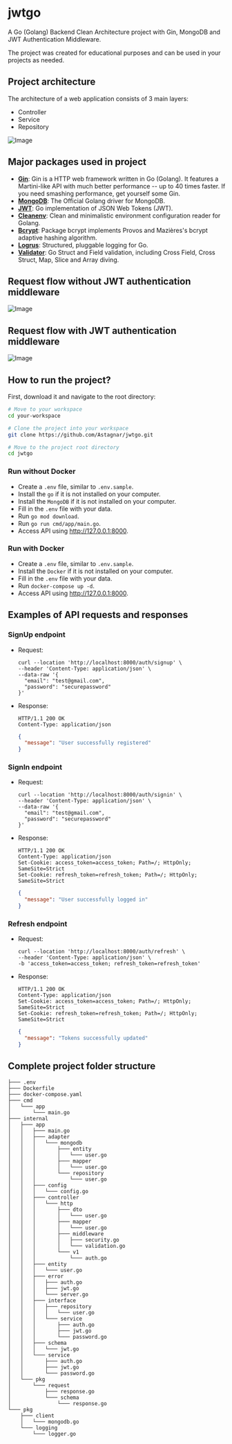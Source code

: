 # jwtgo

A Go (Golang) Backend Clean Architecture project with Gin, MongoDB and JWT Authentication Middleware.

The project was created for educational purposes and can be used in your projects as needed.

## Project architecture
The architecture of a web application consists of 3 main layers:
- Controller
- Service
- Repository

![Image](https://raw.githubusercontent.com/Astagnar/jwtgo/refs/heads/main/assets/architecture.png)

## Major packages used in project
- **[Gin](https://pkg.go.dev/github.com/gin-gonic/gin)**: Gin is a HTTP web framework written in Go (Golang). It features a Martini-like API with much better performance -- up to 40 times faster. If you need smashing performance, get yourself some Gin. 
- **[MongoDB](https://pkg.go.dev/go.mongodb.org/mongo-driver)**: The Official Golang driver for MongoDB.
- **[JWT](https://pkg.go.dev/github.com/golang-jwt/jwt/v5)**: Go implementation of JSON Web Tokens (JWT).
- **[Cleanenv](https://pkg.go.dev/github.com/ilyakaznacheev/cleanenv)**: Clean and minimalistic environment configuration reader for Golang.
- **[Bcrypt](https://pkg.go.dev/golang.org/x/crypto/bcrypt)**: Package bcrypt implements Provos and Mazières's bcrypt adaptive hashing algorithm.
- **[Logrus](https://pkg.go.dev/github.com/sirupsen/logrus)**: Structured, pluggable logging for Go.
- **[Validator](https://pkg.go.dev/github.com/go-playground/validator/v10)**: Go Struct and Field validation, including Cross Field, Cross Struct, Map, Slice and Array diving.

## Request flow without JWT authentication middleware
![Image](https://raw.githubusercontent.com/Astagnar/jwtgo/refs/heads/main/assets/without-jwt.png)

## Request flow with JWT authentication middleware
![Image](https://raw.githubusercontent.com/Astagnar/jwtgo/refs/heads/main/assets/with-jwt.png)

## How to run the project?
First, download it and navigate to the root directory:
```bash
# Move to your workspace
cd your-workspace

# Clone the project into your workspace
git clone https://github.com/Astagnar/jwtgo.git

# Move to the project root directory
cd jwtgo
```

### Run without Docker
- Create a `.env` file, similar to `.env.sample`.
- Install the `go` if it is not installed on your computer.
- Install the `MongoDB` if it is not installed on your computer.
- Fill in the `.env` file with your data.
- Run `go mod download`.
- Run `go run cmd/app/main.go`.
- Access API using http://127.0.0.1:8000.

### Run with Docker
- Create a `.env` file, similar to `.env.sample`.
- Install the `Docker` if it is not installed on your computer.
- Fill in the `.env` file with your data.
- Run `docker-compose up -d`.
- Access API using http://127.0.0.1:8000.

## Examples of API requests and responses
### SignUp endpoint
- Request:
  ```
  curl --location 'http://localhost:8000/auth/signup' \
  --header 'Content-Type: application/json' \
  --data-raw '{
    "email": "test@gmail.com",
    "password": "securepassword"
  }'
  ```
  
- Response:
  ```
  HTTP/1.1 200 OK
  Content-Type: application/json
  ```
  ```json
  {
    "message": "User successfully registered"
  }
  ```

### SignIn endpoint
- Request:
  ```
  curl --location 'http://localhost:8000/auth/signin' \
  --header 'Content-Type: application/json' \
  --data-raw '{
    "email": "test@gmail.com",
    "password": "securepassword"
  }'
  ```

- Response:
  ```
  HTTP/1.1 200 OK
  Content-Type: application/json
  Set-Cookie: access_token=access_token; Path=/; HttpOnly; SameSite=Strict
  Set-Cookie: refresh_token=refresh_token; Path=/; HttpOnly; SameSite=Strict
  ```
  ```json
  {
    "message": "User successfully logged in"
  }
  ```

### Refresh endpoint
- Request:
  ```
  curl --location 'http://localhost:8000/auth/refresh' \
  --header 'Content-Type: application/json' \
  -b 'access_token=access_token; refresh_token=refresh_token'
  ```

- Response:
  ```
  HTTP/1.1 200 OK
  Content-Type: application/json
  Set-Cookie: access_token=access_token; Path=/; HttpOnly; SameSite=Strict
  Set-Cookie: refresh_token=refresh_token; Path=/; HttpOnly; SameSite=Strict
  ```
  ```json
  {
    "message": "Tokens successfully updated"
  }
  ```

## Complete project folder structure
```
├─── .env
├─── Dockerfile
├─── docker-compose.yaml
├─── cmd
│   └─── app
│       └─── main.go
├─── internal
│   ├─── app
│   │   ├─── main.go
│   │   ├─── adapter
│   │   │   └─── mongodb
│   │   │       ├─── entity
│   │   │       │   └─── user.go
│   │   │       ├─── mapper
│   │   │       │   └─── user.go
│   │   │       └─── repository
│   │   │           └─── user.go
│   │   ├─── config
│   │   │   └─── config.go
│   │   ├─── controller
│   │   │   └─── http
│   │   │       ├─── dto
│   │   │       │   └─── user.go
│   │   │       ├─── mapper
│   │   │       │   └─── user.go
│   │   │       ├─── middleware
│   │   │       │   ├─── security.go
│   │   │       │   └─── validation.go
│   │   │       └─── v1
│   │   │           └─── auth.go
│   │   ├─── entity
│   │   │   └─── user.go
│   │   ├─── error
│   │   │   ├─── auth.go
│   │   │   ├─── jwt.go
│   │   │   └─── server.go
│   │   ├─── interface
│   │   │   ├─── repository
│   │   │   │   └─── user.go
│   │   │   └─── service
│   │   │       ├─── auth.go
│   │   │       ├─── jwt.go
│   │   │       └─── password.go
│   │   ├─── schema
│   │   │   └─── jwt.go
│   │   └─── service
│   │       ├─── auth.go
│   │       ├─── jwt.go
│   │       └─── password.go
│   └─── pkg
│       └─── request
│           ├─── response.go
│           └─── schema
│               └─── response.go
└─── pkg
    ├─── client
    │   └─── mongodb.go
    └─── logging
        └─── logger.go
```